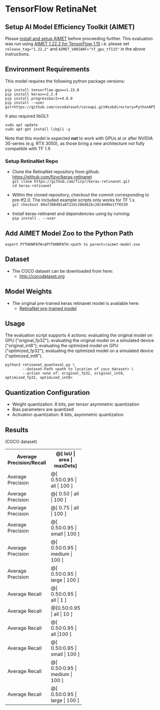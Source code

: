 # TensorFlow RetinaNet

## Setup AI Model Efficiency Toolkit (AIMET)
Please [install and setup AIMET](https://github.com/quic/aimet/blob/release-aimet-1.22/packaging/install.md) before proceeding further. This evaluation was run using [AIMET 1.22.2 for TensorFlow 1.15](https://github.com/quic/aimet/releases/tag/1.22.2) i.e. please set `release_tag="1.22.2"` and `AIMET_VARIANT="tf_gpu_tf115"` in the above instructions.

## Environment Requirements
This model requires the following python package versions:  
```
pip install tensorflow-gpu==1.15.0  
pip install keras==2.2.4
pip install progressbar2>=4.0.0
pip install --user git+https://github.com/cocodataset/cocoapi.git#subdirectory=PythonAPI
```

It also required libGL1:
```
sudo apt update
sudo apt-get install libgl1 -y
```

Note that this model is expected **not** to work with GPUs at or after NVIDIA 30-series (e.g. RTX 3050), as those bring a new architecture not fully compatible with TF 1.X

### Setup RetinaNet Repo
- Clone the RetinaNet repository from github: https://github.com/fizyr/keras-retinanet  
```git clone https://github.com/fizyr/keras-retinanet.git```  
```cd keras-retinanet```

- Within the cloned repository, checkout the commit corresponding to pre-tf2.0. The included example scripts only works for TF 1.x.  
  ```git checkout 08af308d01a8f22dc286d62bc26c8496e1ff6539```

- Install keras-retinanet and dependencies using by running:  
  ```pip install . --user```

## Add AIMET Model Zoo to the Python Path
`export PYTHONPATH=$PYTHONPATH:<path to parent>/aimet-model-zoo`

## Dataset
- The COCO dataset can be downloaded from here:
  - http://cocodataset.org

## Model Weights
- The original pre-trained keras retinanet model is available here:
  - [RetinaNet pre-trained model](https://github.com/fizyr/keras-retinanet/releases/download/0.5.1/resnet50_coco_best_v2.1.0.h5)

## Usage
The evaluation script supports 4 actions: evaluating the original model on GPU ("original_fp32"); evaluating the original model on a simulated device ("original_int8");
evaluating the optimized model on GPU ("optimized_fp32"); evaluating the optimized model on a simulated device ("optimized_int8").
```
python3 retinanet_quanteval.py \
        --dataset-Path <path to location of coco dataset> \
        --action <one of: original_fp32, original_int8, optimized_fp32, optimized_int8>
```

## Quantization Configuration
- Weight quantization: 8 bits, per tensor asymmetric quantization
- Bias parameters are quantized
- Activation quantization: 8 bits, asymmetric quantization

## Results
(COCO dataset)
<table style= " width:50%">
   <tr>
    <th>Average Precision/Recall </th>
    <th> @[ IoU | area | maxDets] </th>
    <th>FP32 </th>
     <th>INT8 </th>
  </tr>
  <tr>
    <td>Average Precision</td>
    <td> @[ 0.50:0.95 | all | 100 ] </td>
    <td>0.350 </td>
    <td>0.349</td>
  </tr>
  <tr>
    <td>Average Precision</td>
    <td> @[ 0.50 | all | 100 ] </td>
    <td>0.537 </td>
    <td>0.536</td>
  </tr>
  <tr>
    <td>Average Precision</td>
    <td> @[ 0.75 | all | 100 ] </td>
    <td>0.374 </td>
    <td> 0.372</td>
  </tr>
  <tr>
    <td>Average Precision</td>
    <td> @[ 0.50:0.95 | small | 100 ] </td>
    <td>0.191 </td>
    <td>0.187</td>
  </tr>
  <tr>
    <td>Average Precision</td>
    <td> @[ 0.50:0.95 | medium | 100 ] </td>
    <td> 0.383 </td>
    <td>0.381</td>
  </tr>
  <tr>
    <td>Average Precision</td>
    <td> @[ 0.50:0.95 | large | 100 ] </td>
    <td>0.472 </td>
    <td>0.472</td>
  </tr>
  <tr>
    <td> Average Recall</td>
    <td> @[ 0.50:0.95 | all | 1 ] </td>
    <td>0.306 </td>
    <td>0.305</td>
  </tr>
  <tr>
    <td> Average Recall</td>
    <td> @[0.50:0.95 | all | 10 ] </td>
    <td>0.491 </td>
    <td>0.490</td>
  </tr>
  <tr>
    <td> Average Recall</td>
    <td> @[ 0.50:0.95 | all |100 ] </td>
    <td>0.533 </td>
    <td>0.532</td>
  </tr>
  <tr>
    <td> Average Recall</td>
    <td> @[ 0.50:0.95 | small | 100 ] </td>
    <td>0.345</td>
    <td>0.341</td>
  </tr>
  <tr>
    <td> Average Recall</td>
    <td> @[ 0.50:0.95 | medium | 100 ] </td>
    <td>0.577</td>
    <td>0.577</td>
  </tr>
  <tr>
    <td> Average Recall</td>
    <td> @[ 0.50:0.95 | large | 100 ] </td>
    <td>0.681</td>
    <td>0.679</td>
  </tr>
</table>
